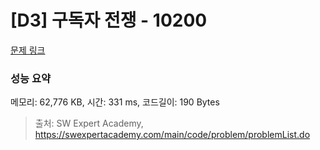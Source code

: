 # [D3] 구독자 전쟁 - 10200 

[문제 링크](https://swexpertacademy.com/main/code/problem/problemDetail.do?contestProbId=AXMCXV_qVgkDFAWv) 

### 성능 요약

메모리: 62,776 KB, 시간: 331 ms, 코드길이: 190 Bytes



> 출처: SW Expert Academy, https://swexpertacademy.com/main/code/problem/problemList.do